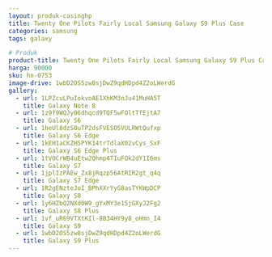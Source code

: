 ```yaml
---
layout: produk-casinghp
title: Twenty One Pilots Fairly Local Samsung Galaxy S9 Plus Case
categories: samsung
tags: galaxy

# Produk
product-title: Twenty One Pilots Fairly Local Samsung Galaxy S9 Plus Case
harga: 90000
sku: hn-0753
image-drive: 1wbD2OS5zw8sjDwZ9qdHDpd4Z2oLWerdG
gallery:
  - url: 1LPZcuLPuIokvoAE1XhKM3nJu41MuHA5T
    title: Galaxy Note 8
  - url: 1z9f9WQJy06dhqcd9TQF5wFOltTfEjtA7
    title: Galaxy S6
  - url: 1heUl8dzS0uTP2dsFVESO5VULRWtQufxp
    title: Galaxy S6 Edge
  - url: 1kEH1aCKZHSPYK14trTdlaX02vCys_SxF
    title: Galaxy S6 Edge Plus
  - url: 1tVOCrWB4uEtw2Qhmp4TIuFOk2dY1I6ms
    title: Galaxy S7
  - url: 1jplIzPAEw_Zx8jRqzp56AtRIR2gt_q4q
    title: Galaxy S7 Edge
  - url: 1R2gENzteJoI_BPhXXrYyG8asTYKWpDCP
    title: Galaxy S8
  - url: 1y6HZbQ2NXd0W9_gYxMY3e15jGXyJ2Fg2
    title: Galaxy S8 Plus
  - url: 1vf_uR69VTXtKIl-8B34HY9y8_oHmn_I4
    title: Galaxy S9
  - url: 1wbD2OS5zw8sjDwZ9qdHDpd4Z2oLWerdG
    title: Galaxy S9 Plus
---
```

